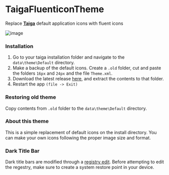 # TaigaFluenticonTheme
Replace [**Taiga**](https://taiga.moe) default application icons with fluent icons

![image](https://user-images.githubusercontent.com/56829176/175279632-e0ba9df2-e33c-4d16-9496-f7f1798cb4f1.png)

### Installation
1. Go to your taiga installation folder and navigate to the `data\theme\Default` directory.
2. Make a backup of the default icons. Create a `.old` folder, cut and paste the folders `16px` and `24px` and the file `Theme.xml`.
3. Download the latest release [here](https://github.com/maisans-maid/TaigaFluenticonTheme/releases/tag), and extract the contents to that folder.
4. Restart the app `(file -> Exit)`

### Restoring old theme
Copy contents from `.old` folder to the `data\theme\Default` directory.

### About this theme
This is a simple replacement of default icons on the install directory. You can make your own icons following the proper image size and format.

### Dark Title Bar
Dark title bars are modified through a [registry edit](https://www.onmsft.com/how-to/how-to-get-dark-theme-title-bars-in-windows-10-without-changing-your-accent-colour). Before attempting to edit the regestry, make sure to create a system restore point in your device.  
